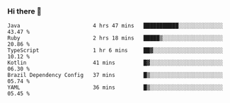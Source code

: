 ### Hi there 👋

<!--START_SECTION:waka-->

```text
Java                       4 hrs 47 mins   ███████████░░░░░░░░░░░░░░   43.47 %
Ruby                       2 hrs 18 mins   █████▒░░░░░░░░░░░░░░░░░░░   20.86 %
TypeScript                 1 hr 6 mins     ██▓░░░░░░░░░░░░░░░░░░░░░░   10.12 %
Kotlin                     41 mins         █▓░░░░░░░░░░░░░░░░░░░░░░░   06.30 %
Brazil Dependency Config   37 mins         █▒░░░░░░░░░░░░░░░░░░░░░░░   05.74 %
YAML                       36 mins         █▒░░░░░░░░░░░░░░░░░░░░░░░   05.45 %
```

<!--END_SECTION:waka-->

<!--
**jerry-shao/jerry-shao** is a ✨ _special_ ✨ repository because its `README.md` (this file) appears on your GitHub profile.

Here are some ideas to get you started:

- 🔭 I’m currently working on ...
- 🌱 I’m currently learning ...
- 👯 I’m looking to collaborate on ...
- 🤔 I’m looking for help with ...
- 💬 Ask me about ...
- 📫 How to reach me: ...
- 😄 Pronouns: ...
- ⚡ Fun fact: ...
-->
